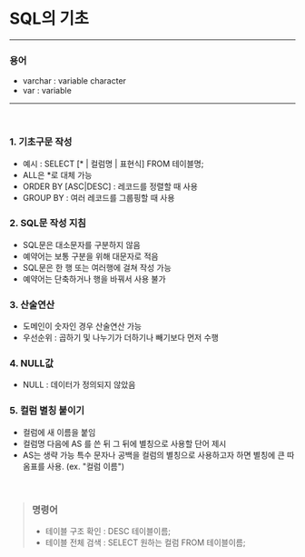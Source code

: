 # SQL의 기초

***
### 용어
- varchar : variable character
- var : variable
***

&nbsp;

### 1. 기초구문 작성
- 예시 : SELECT [* | 컬럼명 | 표현식] FROM 테이블명;
- ALL은 *로 대체 가능
- ORDER BY [ASC|DESC] : 레코드를 정렬할 때 사용
- GROUP BY : 여러 레코드를 그룹핑할 때 사용


### 2. SQL문 작성 지침
- SQL문은 대소문자를 구분하지 않음
- 예약어는 보통 구분을 위해 대문자로 적음
- SQL문은 한 행 또는 여러행에 걸쳐 작성 가능
- 예약어는 단축하거나 행을 바꿔서 사용 불가


### 3. 산술연산
- 도메인이 숫자인 경우 산술연산 가능
- 우선순위 : 곱하기 및 나누기가 더하기나 빼기보다 먼저 수행


### 4. NULL값
- NULL : 데이터가 정의되지 않았음


### 5. 컬럼 별칭 붙이기
- 컬럼에 새 이름을 붙임
- 컬럼명 다음에 AS 를 쓴 뒤 그 뒤에 별칭으로 사용할 단어 제시
- AS는 생략 가능
특수 문자나 공백을 컬럼의 별칭으로 사용하고자 하면 별칭에 큰 따옴표를 사용. (ex. "컬럼 이름")

&nbsp;

> ### 명령어
> - 테이블 구조 확인 : DESC 테이블이름; <br>
> - 테이블 전체 검색 : SELECT 원하는 컬럼 FROM 테이블이름;

